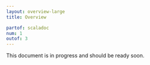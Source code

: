 ```yaml
---
layout: overview-large
title: Overview

partof: scaladoc
num: 1
outof: 3
---
```


This document is in progress and should be ready soon.

